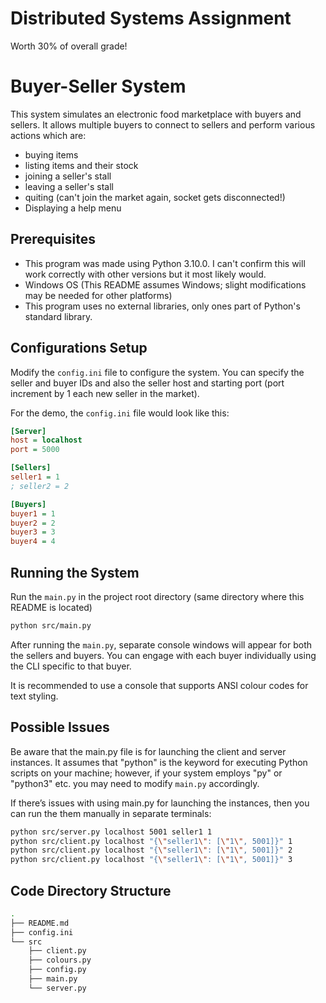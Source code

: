 # Distributed Systems Assignment

Worth 30% of overall grade!

# Buyer-Seller System

This system simulates an electronic food marketplace with buyers and sellers. It allows multiple buyers to connect to sellers and perform various actions which are: 
- buying items
- listing items and their stock
- joining a seller's stall
- leaving a seller's stall
- quiting (can't join the market again, socket gets disconnected!)
- Displaying a help menu

## Prerequisites

- This program was made using Python 3.10.0. I can't confirm this will work correctly with other versions but it most likely would.
- Windows OS (This README assumes Windows; slight modifications may be needed for other platforms)
- This program uses no external libraries, only ones part of Python's standard library.

## Configurations Setup

Modify the `config.ini` file to configure the system. You can specify the seller and buyer IDs and also the seller host and starting port (port increment by 1 each new seller in the market).

For the demo, the `config.ini` file would look like this:

```ini
[Server]
host = localhost
port = 5000

[Sellers]
seller1 = 1
; seller2 = 2

[Buyers]
buyer1 = 1
buyer2 = 2
buyer3 = 3
buyer4 = 4
```

## Running the System

Run the `main.py` in the project root directory (same directory where this README is located)
```bash
python src/main.py
```

After running the `main.py`, separate console windows will appear for both the sellers and buyers. You can engage with each buyer individually using the CLI specific to that buyer.

It is recommended to use a console that supports ANSI colour codes for text styling.

## Possible Issues

Be aware that the main.py file is for launching the client and server instances. It assumes that "python" is the keyword for executing Python scripts on your machine; however, if your system employs "py" or "python3" etc. you may need to modify `main.py` accordingly.

If there’s issues with using main.py for launching the instances, then you can run the them
manually in separate terminals:

```bash
python src/server.py localhost 5001 seller1 1
python src/client.py localhost "{\"seller1\": [\"1\", 5001]}" 1
python src/client.py localhost "{\"seller1\": [\"1\", 5001]}" 2
python src/client.py localhost "{\"seller1\": [\"1\", 5001]}" 3
```

## Code Directory Structure
```zsh
.
├── README.md
├── config.ini
└── src
    ├── client.py
    ├── colours.py
    ├── config.py
    ├── main.py
    └── server.py
```